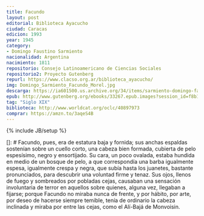 ```yaml
---
title: Facundo
layout: post
editorial: Biblioteca Ayacucho
ciudad: Caracas
edicion: 1993
year: 1945
category:
- Domingo Faustino Sarmiento
nacionalidad: Argentina
nacimiento: 1811
repositorio: Consejo Latinoamericano de Ciencias Sociales
repositorio2: Proyecto Gutenberg
repurl: https://www.clacso.org.ar/biblioteca_ayacucho/
img: Domingo_Sarmiento_Facundo_Morel.jpg
descarga: https://ia601500.us.archive.org/34/items/sarmiento-domingo-faustino.-facundo-1993/Sarmiento%2C%20Domingo%20Faustino.%20-%20Facundo%20%5B1993%5D.pdf
epub: http://www.gutenberg.org/ebooks/33267.epub.images?session_id=f8b1c3a67b520045212b4d6d338ee9e3798c53ed
tag: "Siglo XIX"
biblioteca: http://www.worldcat.org/oclc/40897973
comprar: https://amzn.to/3aqeS4B
---
```

{% include JB/setup %}

[]: # Facundo, pues, era de estatura baja y fornida; sus anchas espaldas sostenían sobre un cuello corto, una cabeza bien formada, cubierta de pelo espesísimo, negro y ensortijado. Su cara, un poco ovalada, estaba hundida en medio de un bosque de pelo, a que correspondía una barba igualmente espesa, igualmente crespa y negra, que subía hasta los juanetes, bastante pronunciados, para descubrir una voluntad firme y tenaz.
Sus ojos, llenos de fuego y sombreados por pobladas cejas, causaban una sensación involuntaria de terror en aquellos sobre quienes, alguna vez, llegaban a fijarse; porque Facundo no miraba nunca de frente, y por hábito, por arte, por deseo de hacerse siempre temible, tenía de ordinario la cabeza inclinada y miraba por entre las cejas, como el Alí-Bajá de Monvoisin.
